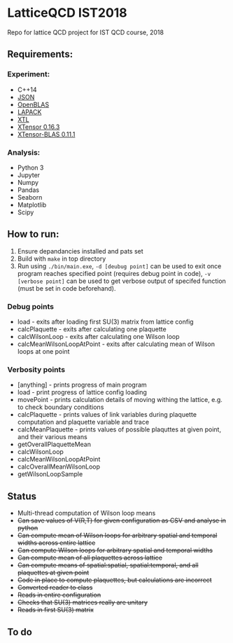 # LatticeQCD IST2018
Repo for lattice QCD project for IST QCD course, 2018

## Requirements:
### Experiment:
- C++14
- [JSON](https://github.com/nlohmann/json)
- [OpenBLAS](https://github.com/xianyi/OpenBLAS)
- [LAPACK](https://github.com/Reference-LAPACK/lapack-release)
- [XTL](https://github.com/QuantStack/xtl)
- [XTensor 0.16.3](https://github.com/QuantStack/xtensor/tree/0.16.3)
- [XTensor-BLAS 0.11.1](https://github.com/QuantStack/xtensor-blas/tree/0.11.1)

### Analysis:
- Python 3
- Jupyter
- Numpy
- Pandas
- Seaborn
- Matplotlib
- Scipy

## How to run:
1. Ensure depandancies installed and pats set
1. Build with `make` in top directory
1. Run using `./bin/main.exe`, `-d [deubug point]` can be used to exit once program reaches specified point (requires debug point in code), `-v [verbose point]` can be used to get verbose output of specifed function (must be set in code beforehand).

### Debug points
- load - exits after loading first SU(3) matrix from lattice config
- calcPlaquette - exits after calculating one plaquette
- calcWilsonLoop - exits after calculating one Wilson loop
- calcMeanWilsonLoopAtPoint - exits after calculating mean of Wilson loops at one point

### Verbosity points
- [anything] - prints progress of main program
- load - print progress of lattice config loading
- movePoint - prints calculation details of moving withing the lattice, e.g. to check boundary conditions
- calcPlaquette - prints values of link variables during plaquette computation and plaquette variable and trace
- calcMeanPlaquette - prints values of possible plaquttes at given point, and their various means
- getOverallPlaquetteMean
- calcWilsonLoop
- calcMeanWilsonLoopAtPoint
- calcOverallMeanWilsonLoop
- getWilsonLoopSample

## Status
- Multi-thread computation of Wilson loop means
- ~~Can save values of V(R,T) for given configuration as CSV and analyse in python~~
- ~~Can compute mean of Wilson loops for arbitrary spatial and temporal widths across entire lattice~~
- ~~Can compute Wilson loops for arbitrary spatial and temporal widths~~
- ~~Can compute mean of all plaquettes across lattice~~
- ~~Can compute means of spatial:spatial, spatial:temporal, and all plaquettes at given point~~
- ~~Code in place to compute plaquettes, but calculations are incorrect~~
- ~~Converted reader to class~~
- ~~Reads in entire configuration~~
- ~~Checks that SU(3) matrices really are unitary~~
- ~~Reads in first SU(3) matrix~~

## To do
